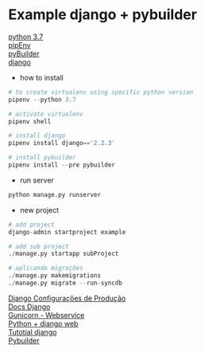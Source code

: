 # Example django + pybuilder

[python 3.7](https://www.python.org/downloads/release/python-370/)<br>
[pipEnv](https://github.com/pypa/pipenv)<br>
[pyBuilder](https://pybuilder.github.io/)<br>
[django](https://www.djangoproject.com/start/)<br>

* how to install
```python
# to create virtualenv using specific python version 
pipenv --python 3.7

# activate virtualenv
pipenv shell

# install django
pipenv install django=='2.2.3'

# install pybuilder
pipenv install --pre pybuilder
```
* run server

```python
python manage.py runserver
```

* new project

```python
# add project
django-admin startproject example

# add sub project
./manage.py startapp subProject

# aplicando migrações
./manage.py makemigrations
./manage.py migrate --run-syncdb
```

[Django Configurações de Produção](https://www.ibm.com/developerworks/br/library/os-django/index.html)<br>
[Docs Django](https://docs.djangoproject.com/pt-br/2.2/)<br>
[Gunicorn - Webservice](https://gunicorn.org/#quickstart)<br>
[Python + django web](https://pythonacademy.com.br/blog/desenvolvimento-web-com-python-e-django-template)<br>
[Tutotial django](https://giovannireisnunes.wordpress.com/2018/04/06/exemplo-em-django-parte-1/)<br>
[Pybuilder](https://pybuilder.github.io/documentation/tutorial.html)<br>